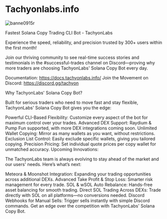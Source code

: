 # Tachyonlabs.info

![banne0915r](https://github.com/user-attachments/assets/ead70f69-9124-4dfd-a62c-85d72da7f591)


Fastest Solana Copy Trading CLI Bot - TachyonLabs

Experience the speed, reliability, and precision trusted by 300+ users within the first month!

Join our thriving community to see real-time success stories and testimonials in the #successful-trades channel on Discord—proving why more traders are choosing TachyonLabs' Solana Copy Bot every day.

Documentation: https://docs.tachyonlabs.info/
Join the Movement on Discord: https://discord.gg/tachyon

Why TachyonLabs' Solana Copy Bot?

Built for serious traders who need to move fast and stay flexible, TachyonLabs' Solana Copy Bot gives you the edge:

Powerful CLI-Based Flexibility: Customize every aspect of the bot for maximum control over your trades.
Advanced DEX Support: Raydium & Pump Fun supported, with more DEX integrations coming soon.
Unlimited Wallet Copying: Mirror as many wallets as you want, without restrictions.
Exclusion List Control: Easily exclude specific wallets, giving you tailored copying.
Precision Pricing: Set individual quote prices per copy wallet for unmatched accuracy.
Upcoming Innovations:

The TachyonLabs team is always evolving to stay ahead of the market and our users' needs. Here’s what’s next:

Meteora & Moonshot Integration: Expanding your trading opportunities across additional DEXs.
Advanced Take Profit & Stop Loss: Smarter risk management for every trade.
SOL & wSOL Auto Rebalance: Hands-free asset balancing for smooth trading.
Direct SOL Trading Across DEXs: Trade directly with SOL on all platforms—no conversions needed.
Discord Webhooks for Manual Sells: Trigger sells instantly with simple Discord commands.
Get an edge over the competition with TachyonLabs' Solana Copy Bot.

